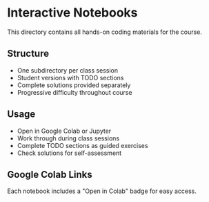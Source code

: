 # Interactive Notebooks

This directory contains all hands-on coding materials for the course.

## Structure
- One subdirectory per class session
- Student versions with TODO sections
- Complete solutions provided separately
- Progressive difficulty throughout course

## Usage
- Open in Google Colab or Jupyter
- Work through during class sessions
- Complete TODO sections as guided exercises
- Check solutions for self-assessment

## Google Colab Links
Each notebook includes a "Open in Colab" badge for easy access.
